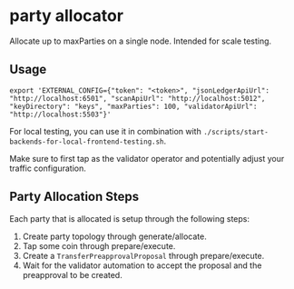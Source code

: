 # party allocator

Allocate up to maxParties on a single node. Intended for scale testing.

## Usage

```
export 'EXTERNAL_CONFIG={"token": "<token>", "jsonLedgerApiUrl": "http://localhost:6501", "scanApiUrl": "http://localhost:5012", "keyDirectory": "keys", "maxParties": 100, "validatorApiUrl": "http://localhost:5503"}'
 ```

 For local testing, you can use it in combination with `./scripts/start-backends-for-local-frontend-testing.sh`.

 Make sure to first tap as the validator operator and potentially adjust your traffic configuration.

## Party Allocation Steps

Each party that is allocated is setup through the following steps:

1. Create party topology through generate/allocate.
2. Tap some coin through prepare/execute.
3. Create a `TransferPreapprovalProposal` through prepare/execute.
4. Wait for the validator automation to accept the proposal and the preapproval to be created.
